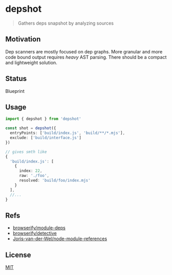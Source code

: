 # depshot
> Gathers deps snapshot by analyzing sources

## Motivation
Dep scanners are mostly focused on dep graphs. More granular and more code bound output requires _heavy_ AST parsing. There should be a compact and lightweight solution.

## Status
Blueprint

## Usage
```ts
import { depshot } from 'depshot'

const shot = depshot({
  entryPoints: ['build/index.js', 'build/**/*.mjs'],
  exclude: ['build/interface.js']
})

// gives smth like
{
  'build/index.js': [
    {
      index: 22,
      raw: './foo',
      resolved: 'build/foo/index.mjs'
    }
  ],
  //...
}
```

## Refs
* [browserify/module-deps](https://github.com/browserify/module-deps)
* [browserify/detective](https://github.com/browserify/detective)
* [Joris-van-der-Wel/node-module-references](https://github.com/Joris-van-der-Wel/node-module-references#readme)

## License
[MIT](./LICENSE)
